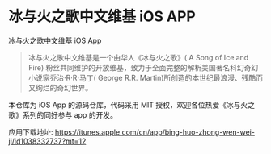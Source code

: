 冰与火之歌中文维基 iOS APP
=======

[冰与火之歌中文维基](http://asoiaf.huiji.wiki) iOS App

> 冰与火之歌中文维基是一个由华人《冰与火之歌》( A Song of Ice and Fire) 粉丝共同维护的开放维基，致力于全面完整的解析美国著名科幻奇幻小说家乔治·R·R·马丁( George R.R. Martin)所创造的本世纪最浪漫、残酷而又绚烂的奇幻世界。

本仓库为 iOS App 的源码仓库，代码采用 MIT 授权，欢迎各位热爱《冰与火之歌》系列的同好参与 app 的开发。

应用下载地址: https://itunes.apple.com/cn/app/bing-huo-zhong-wen-wei-ji/id1038332737?mt=12
